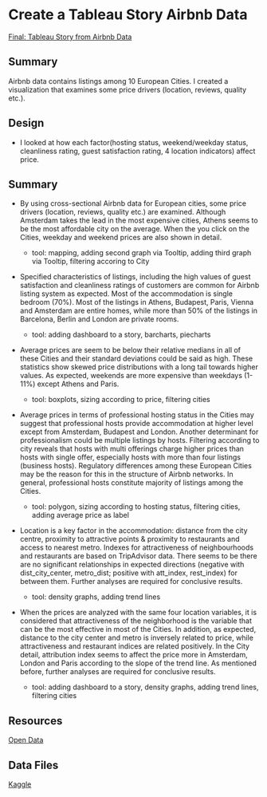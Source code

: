 # Create a Tableau Story Airbnb Data


[Final: Tableau Story from Airbnb Data](https://public.tableau.com/views/AirbnbPreferencesin10EuropeanCities/Story1?:language=en-US&publish=yes&:display_count=n&:origin=viz_share_link)


## Summary
Airbnb data contains listings among 10 European Cities.
I created a visualization that examines some price drivers (location, reviews, quality etc.).

## Design
* I looked at how each factor(hosting status, weekend/weekday status, cleanliness rating, guest satisfaction rating, 4 location indicators) affect price.



## Summary
* By using cross-sectional Airbnb data for European cities, some price drivers (location, reviews, quality etc.) are examined. Although Amsterdam takes the lead in the most expensive cities, Athens seems to be the most affordable city on the  average. When the you click on the Cities, weekday and weekend prices are also shown in detail.
    * tool: mapping, adding second graph via Tooltip, adding third graph via Tooltip, filtering accoring to City
 
* Specified characteristics of listings, including the high values of guest satisfaction and  cleanliness ratings of customers are common for Airbnb listing system as expected. Most of the accommodation is single bedroom (70%). Most of the listings in Athens, Budapest, Paris, Vienna and Amsterdam are entire homes, while more than 50% of the listings in Barcelona, Berlin and London are private rooms.
    * tool: adding dashboard to a story, barcharts, piecharts

* Average prices are seem to be below their relative medians in all of these Cities and their standard deviations could be said as high. These statistics show skewed price distributions with a long tail towards higher values. As expected, weekends are more expensive than weekdays (1-11%) except Athens and Paris.
    * tool: boxplots, sizing according to price, filtering cities

* Average prices in terms of professional hosting status in the Cities may suggest that professional hosts  provide accommodation at higher level except from Amsterdam, Budapest and London.  Another determinant for professionalism could be multiple listings by hosts. Filtering according to city reveals that  hosts with multi offerings charge higher prices than hosts with single offer, especially hosts with more than four listings (business hosts). Regulatory differences among these European Cities may be the reason for this in  the structure of Airbnb networks. In general, professional hosts constitute  majority of listings among the Cities.
    * tool: polygon, sizing according to hosting status, filtering cities, adding average price as label

* Location is a key factor in the accommodation: distance from the city centre,  proximity to attractive points & proximity to restaurants and access to nearest metro. Indexes for attractiveness of neighbourhoods and restaurants are based on TripAdvisor data. There seems to be there are no significant relationships in expected directions (negative with dist_city_center, metro_dist; positive with att_index, rest_index)  for between them. Further analyses are required for conclusive results.
    * tool: density graphs, adding trend lines

* When the prices are analyzed with the same four location variables, it is considered that attractiveness of the neighborhood is the variable that can be the most effective in most of the Cities. In addition, as expected, distance to the city center and metro is inversely related to price, while attractiveness and restaurant indices are related positively.  In the City detail, attribution index seems to affect the price more in Amsterdam, London and Paris according to the slope of the trend line. As mentioned before, further analyses are required for conclusive results.
    * tool: adding dashboard to a story, density graphs, adding trend lines, filtering cities

## Resources
[Open Data](https://doi.org/10.1016/j.tourman.2021.104319)


## Data Files
[Kaggle](https://www.kaggle.com/datasets/thedevastator/airbnb-price-determinants-in-europe)
